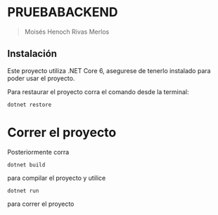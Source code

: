 # PRUEBABACKEND
> Moisés Henoch Rivas Merlos
## Instalación

Este proyecto utiliza .NET Core 6, asegurese de tenerlo instalado para poder usar el proyecto.

Para restaurar el proyecto corra el comando desde la terminal:

```
dotnet restore
```

# Correr el proyecto

Posteriormente corra 

```
dotnet build
```

para compilar el proyecto y utilice 

```
dotnet run
```

para correr el proyecto

